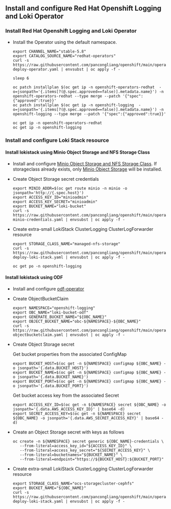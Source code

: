 ## Install and configure Red Hat Openshift Logging and Loki Operator


### Install Red Hat Openshift Logging and Loki Operator

* Install the Operator using the default namespace.
  ```
  export CHANNEL_NAME="stable-5.8"
  export CATALOG_SOURCE_NAME="redhat-operators"
  curl -s https://raw.githubusercontent.com/pancongliang/openshift/main/operator/logging/lokistack/01-deploy-operator.yaml | envsubst | oc apply -f -

  sleep 6
  
  oc patch installplan $(oc get ip -n openshift-operators-redhat  -o=jsonpath='{.items[?(@.spec.approved==false)].metadata.name}') -n openshift-operators-redhat --type merge --patch '{"spec":{"approved":true}}'
  oc patch installplan $(oc get ip -n openshift-logging  -o=jsonpath='{.items[?(@.spec.approved==false)].metadata.name}') -n openshift-logging --type merge --patch '{"spec":{"approved":true}}'

  oc get ip -n openshift-operators-redhat
  oc get ip -n openshift-logging
  ```
  
### Install and configure Loki Stack resource

#### Install lokistack using Minio Object Storage and NFS Storage Class

* Install and configure [Minio Object Storage and NFS Storage Class](https://github.com/pancongliang/openshift/blob/main/storage/minio/readme.md#options-c-deploying-minio-with-nfs-storageclass-as-the-backend-storage).
  If storageclass already exists, only [Minio Object Storage](https://github.com/pancongliang/openshift/blob/main/storage/minio/readme.md#options-b-deploying-minio-with-local-volume-as-the-backend-storage) will be installed.


* Create Object Storage secret credentials
  ```
  export MINIO_ADDR=$(oc get route minio -n minio -o jsonpath='http://{.spec.host}')
  export ACCESS_KEY_ID="minioadmin"
  export ACCESS_KEY_SECRET="minioadmin"
  export BUCKET_NAME="loki-bucket"
  curl -s https://raw.githubusercontent.com/pancongliang/openshift/main/operator/logging/lokistack/02-minio-credentials.yaml | envsubst | oc apply -f -
  ```
  
* Create extra-small LokiStack ClusterLogging ClusterLogForwarder resource
  ```
  export STORAGE_CLASS_NAME="managed-nfs-storage"
  curl -s https://raw.githubusercontent.com/pancongliang/openshift/main/operator/logging/lokistack/03-deploy-loki-stack.yaml | envsubst | oc apply -f -

  oc get po -n openshift-logging 
  ```

####  Install lokistack using ODF
* Install and configure [odf-operator](https://github.com/pancongliang/openshift/blob/main/storage/odf/readme.md)

* Create ObjectBucketClaim
   ```
   export NAMESPACE="openshift-logging"
   export OBC_NAME="loki-bucket-odf"
   export GENERATE_BUCKET_NAME="${OBC_NAME}"
   export OBJECT_BUCKET_NAME="obc-${NAMESPACE}-${OBC_NAME}"
   curl -s https://raw.githubusercontent.com/pancongliang/openshift/main/operator/logging/lokistack/02-objectbucketclaim.yaml | envsubst | oc apply -f -
   ```

* Create Object Storage secret

  Get bucket properties from the associated ConfigMap
   ```
   export BUCKET_HOST=$(oc get -n ${NAMESPACE} configmap ${OBC_NAME} -o jsonpath='{.data.BUCKET_HOST}')
   export BUCKET_NAME=$(oc get -n ${NAMESPACE} configmap ${OBC_NAME} -o jsonpath='{.data.BUCKET_NAME}')
   export BUCKET_PORT=$(oc get -n ${NAMESPACE} configmap ${OBC_NAME} -o jsonpath='{.data.BUCKET_PORT}')
   ```
  Get bucket access key from the associated Secret
   ```
   export ACCESS_KEY_ID=$(oc get -n ${NAMESPACE} secret ${OBC_NAME} -o jsonpath='{.data.AWS_ACCESS_KEY_ID}' | base64 -d)
   export SECRET_ACCESS_KEY=$(oc get -n ${NAMESPACE} secret ${OBC_NAME} -o jsonpath='{.data.AWS_SECRET_ACCESS_KEY}' | base64 -d)
   ```

* Create an Object Storage secret with keys as follows
   ```
   oc create -n ${NAMESPACE} secret generic ${OBC_NAME}-credentials \
      --from-literal=access_key_id="${ACCESS_KEY_ID}" \
      --from-literal=access_key_secret="${SECRET_ACCESS_KEY}" \
      --from-literal=bucketnames="${BUCKET_NAME}" \
      --from-literal=endpoint="https://${BUCKET_HOST}:${BUCKET_PORT}"
   ```

* Create extra-small LokiStack ClusterLogging ClusterLogForwarder resource
   ```
  export STORAGE_CLASS_NAME="ocs-storagecluster-cephfs"
  export BUCKET_NAME="${OBC_NAME}"
  curl -s https://raw.githubusercontent.com/pancongliang/openshift/main/operator/logging/lokistack/03-deploy-loki-stack.yaml | envsubst | oc apply -f -
   ```
